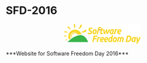 
# SFD-2016
<p align="center">
<img src="https://www.github.com/foss-np/sfd-2016/blob/gh-pages/images/logo.png">
</p>
***Website for Software Freedom Day 2016***
